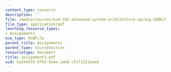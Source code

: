 ```yaml
---
content_type: resource
description: ''
file: /media/courses/esd-342-advanced-system-architecture-spring-2006/ba24e9330f439aaa2ab8c51f1151aaed_assignment3.pdf
file_type: application/pdf
learning_resource_types:
- Assignments
ocw_type: OCWFile
parent_title: Assignments
parent_type: CourseSection
resourcetype: Document
title: assignment3.pdf
uid: ba24e933-0f43-9aaa-2ab8-c51f1151aaed
---
```

